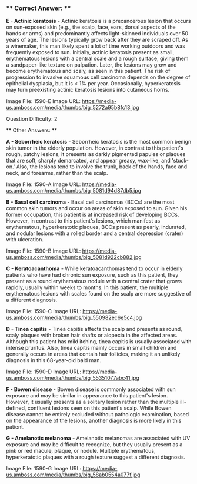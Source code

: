 ### ** Correct Answer: **

**E - Actinic keratosis** - Actinic keratosis is a precancerous lesion that occurs on sun-exposed skin (e.g., the scalp, face, ears, dorsal aspects of the hands or arms) and predominantly affects light-skinned individuals over 50 years of age. The lesions typically grow back after they are scraped off. As a winemaker, this man likely spent a lot of time working outdoors and was frequently exposed to sun. Initially, actinic keratosis present as small, erythematous lesions with a central scale and a rough surface, giving them a sandpaper-like texture on palpation. Later, the lesions may grow and become erythematous and scaly, as seen in this patient. The risk of progression to invasive squamous cell carcinoma depends on the degree of epithelial dysplasia, but it is < 1% per year. Occasionally, hyperkeratosis may turn preexisting actinic keratosis lesions into cutaneous horns.

Image File: 1590-E
Image URL: https://media-us.amboss.com/media/thumbs/big_5272a95b8fc13.jpg

Question Difficulty: 2

** Other Answers: **

**A - Seborrheic keratosis** - Seborrheic keratosis is the most common benign skin tumor in the elderly population. However, in contrast to this patient's rough, patchy lesions, it presents as darkly pigmented papules or plaques that are soft, sharply demarcated, and appear greasy, wax-like, and 'stuck-on.' Also, the lesions tend to involve the trunk, back of the hands, face and neck, and forearms, rather than the scalp.

Image File: 1590-A
Image URL: https://media-us.amboss.com/media/thumbs/big_5081d94d87db5.jpg

**B - Basal cell carcinoma** - Basal cell carcinomas (BCCs) are the most common skin tumors and occur on areas of skin exposed to sun. Given his former occupation, this patient is at increased risk of developing BCCs. However, in contrast to this patient's lesions, which manifest as erythematous, hyperkeratotic plaques, BCCs present as pearly, indurated, and nodular lesions with a rolled border and a central depression (crater) with ulceration.

Image File: 1590-B
Image URL: https://media-us.amboss.com/media/thumbs/big_5081d922cb882.jpg

**C - Keratoacanthoma** - While keratoacanthomas tend to occur in elderly patients who have had chronic sun exposure, such as this patient, they present as a round erythematous nodule with a central crater that grows rapidly, usually within weeks to months. In this patient, the multiple erythematous lesions with scales found on the scalp are more suggestive of a different diagnosis.

Image File: 1590-C
Image URL: https://media-us.amboss.com/media/thumbs/big_550982ec6e5c4.jpg

**D - Tinea capitis** - Tinea capitis affects the scalp and presents as round, scaly plaques with broken hair shafts or alopecia in the affected areas. Although this patient has mild itching, tinea capitis is usually associated with intense pruritus. Also, tinea capitis mainly occurs in small children and generally occurs in areas that contain hair follicles, making it an unlikely diagnosis in this 68-year-old bald man.

Image File: 1590-D
Image URL: https://media-us.amboss.com/media/thumbs/big_55351077abc41.jpg

**F - Bowen disease** - Bowen disease is commonly associated with sun exposure and may be similar in appearance to this patient's lesion. However, it usually presents as a solitary lesion rather than the multiple ill-defined, confluent lesions seen on this patient's scalp. While Bowen disease cannot be entirely excluded without pathologic examination, based on the appearance of the lesions, another diagnosis is more likely in this patient.

**G - Amelanotic melanoma** - Amelanotic melanomas are associated with UV exposure and may be difficult to recognize, but they usually present as a pink or red macule, plaque, or nodule. Multiple erythematous, hyperkeratotic plaques with a rough texture suggest a different diagnosis.

Image File: 1590-G
Image URL: https://media-us.amboss.com/media/thumbs/big_58ab0554a077f.jpg

